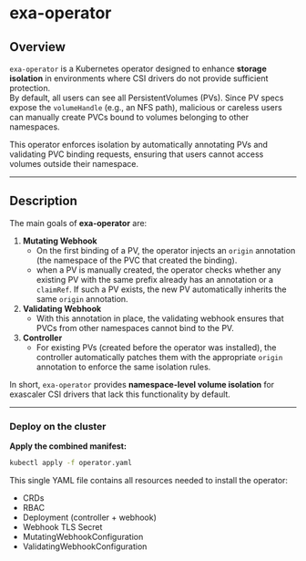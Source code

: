 # exa-operator

## Overview
`exa-operator` is a Kubernetes operator designed to enhance **storage isolation** in environments where CSI drivers do not provide sufficient protection.  
By default, all users can see all PersistentVolumes (PVs). Since PV specs expose the `volumeHandle` (e.g., an NFS path), malicious or careless users can manually create PVCs bound to volumes belonging to other namespaces.  

This operator enforces isolation by automatically annotating PVs and validating PVC binding requests, ensuring that users cannot access volumes outside their namespace.

---

## Description
The main goals of **exa-operator** are:

1. **Mutating Webhook**  
   - On the first binding of a PV, the operator injects an `origin` annotation (the namespace of the PVC that created the binding).
   - when a PV is manually created, the operator checks whether any existing PV with the same prefix already has an annotation or a `claimRef`. If such a PV exists, the new PV automatically inherits the same `origin` annotation.
2. **Validating Webhook**  
   - With this annotation in place, the validating webhook ensures that PVCs from other namespaces cannot bind to the PV.  
3. **Controller**  
   - For existing PVs (created before the operator was installed), the controller automatically patches them with the appropriate `origin` annotation to enforce the same isolation rules.

In short, `exa-operator` provides **namespace-level volume isolation** for exascaler CSI drivers that lack this functionality by default.

---

### Deploy on the cluster

**Apply the combined manifest:**
```sh
kubectl apply -f operator.yaml
```

This single YAML file contains all resources needed to install the operator:

- CRDs
- RBAC
- Deployment (controller + webhook)
- Webhook TLS Secret
- MutatingWebhookConfiguration
- ValidatingWebhookConfiguration
